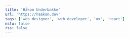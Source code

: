 ```yaml
---
title: 'Håkon Underbakke'
url: 'https://haakon.dev'
tags: ['web designer', 'web developer', 'ux', 'react']
nsfw: false
rss: false
---
```

